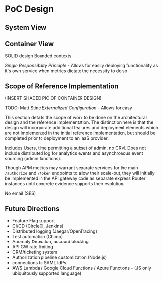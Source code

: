 # PoC Design

## System View

## Container View

SOLID design
Bounded contexts

*Single Responsibility Principle* - Allows for easily deploying functionality as it's own service when metrics dictate the necessity to do so


## Scope of Reference Implementation

(INSERT SHADED PIC OF CONTAINER DESIGN)

TODO: Matt Stine
*Externalized Configuration* - Allows for easy 

This section details the scope of work to be done on the architectural design and the reference implementation. The distinction here is that the design will incorporate additional features and deployment elements which are not implemented in the initial reference implementation, but should be completed prior to deployment to an IaaS provider.

Includes Users, time permitting a subset of admin, no CRM. Does not include distributed log for analytics events and asynchronous event sourcing (admin functions).

Though APM metrics may warrant separate services for the main `/authorize` and `/token` endpoints to allow their scale-out, they will initially be implemented in the API gateway code as separate express Router instances until concrete evidence supports their evolution.

No email (SES)

## Future Directions

* Feature Flag support
* CI/CD (CircleCI, Jenkins)
* Distributed logging (Jaegar/OpenTracing)
* Test automation (Chimp)
* Anomaly Detection, account blocking
* API GW rate limiting
* CRM/ticketing system
* Authorization pipeline customization (Node.js)
* connections to SAML IdPs
* AWS Lambda / Google Cloud Functions / Azure Functions - (JS only ubiquitously supported language)
